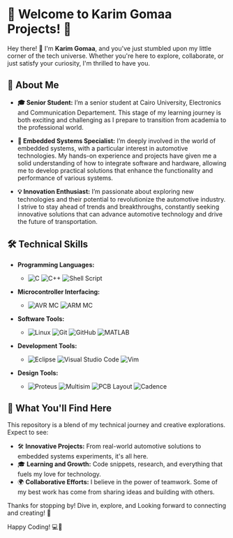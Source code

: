 # 🌟 Welcome to Karim Gomaa Projects! 🌟

Hey there! 👋 I'm **Karim Gomaa**, and you've just stumbled upon my little corner of the tech universe. Whether you're here to explore, collaborate, or just satisfy your curiosity, I'm thrilled to have you.

## 🚀 About Me
- **🎓 Senior Student:** I’m a senior student at Cairo University, Electronics and Communication Departement. This stage of my learning journey is both exciting and challenging as I prepare to transition from academia to the professional world.

- **🚗 Embedded Systems Specialist:** I’m deeply involved in the world of embedded systems, with a particular interest in automotive technologies. My hands-on experience and projects have given me a solid understanding of how to integrate software and hardware, allowing me to develop practical solutions that enhance the functionality and performance of various systems.

- **💡 Innovation Enthusiast:** I’m passionate about exploring new technologies and their potential to revolutionize the automotive industry. I strive to stay ahead of trends and breakthroughs, constantly seeking innovative solutions that can advance automotive technology and drive the future of transportation.

## 🛠 Technical Skills

- **Programming Languages:**
  - ![C](https://img.shields.io/badge/-C-A8B9CC?style=flat-square&logo=c&logoColor=white)
    ![C++](https://img.shields.io/badge/-C%2B%2B-00599C?style=flat-square&logo=c%2B%2B&logoColor=white)
    ![Shell Script](https://img.shields.io/badge/-Shell_Script-4EAA25?style=flat-square&logo=gnu-bash&logoColor=white)
  
- **Microcontroller Interfacing:**
  - ![AVR MC](https://img.shields.io/badge/-AVR_MC-FF9E0F?style=flat-square&logo=atmel&logoColor=white)
    ![ARM MC](https://img.shields.io/badge/-ARM_MC-FF9E0F?style=flat-square&logo=atmel&logoColor=white)

- **Software Tools:**
  - ![Linux](https://img.shields.io/badge/-Linux-FCC624?style=flat-square&logo=linux&logoColor=black)
    ![Git](https://img.shields.io/badge/-Git-F05032?style=flat-square&logo=git&logoColor=white)
    ![GitHub](https://img.shields.io/badge/-GitHub-181717?style=flat-square&logo=github&logoColor=white)
    ![MATLAB](https://img.shields.io/badge/-MATLAB-0076A8?style=flat-square&logo=mathworks&logoColor=white)

- **Development Tools:**
  - ![Eclipse](https://img.shields.io/badge/-Eclipse-2C2255?style=flat-square&logo=eclipse&logoColor=white)
    ![Visual Studio Code](https://img.shields.io/badge/-Visual_Studio_Code-007ACC?style=flat-square&logo=visual-studio-code&logoColor=white)
    ![Vim](https://img.shields.io/badge/-Vim-019733?style=flat-square&logo=vim&logoColor=white)

- **Design Tools:**
  - ![Proteus](https://img.shields.io/badge/-Proteus-000080?style=flat-square&logo=proteus&logoColor=white)
    ![Multisim](https://img.shields.io/badge/-Multisim-FF6600?style=flat-square&logo=multisim&logoColor=white)
    ![PCB Layout](https://img.shields.io/badge/-PCB_Layout-8DB600?style=flat-square&logo=autodesk&logoColor=white)
    ![Cadence](https://img.shields.io/badge/-Cadence-FF0000?style=flat-square&logo=cadence&logoColor=white)
    
## 🎯 What You'll Find Here

This repository is a blend of my technical journey and creative explorations. Expect to see:

- 🛠 **Innovative Projects:** From real-world automotive solutions to embedded systems experiments, it's all here.
- 🎓 **Learning and Growth:** Code snippets, research, and everything that fuels my love for technology.
- 🌍 **Collaborative Efforts:** I believe in the power of teamwork. Some of my best work has come from sharing ideas and building with others.

Thanks for stopping by! Dive in, explore, and Looking forward to connecting and creating! 🚀

Happy Coding! 💻🎉
